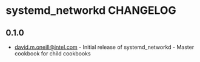 systemd_networkd CHANGELOG
==========================

0.1.0
-----
- david.m.oneill@intel.com - Initial release of systemd_networkd
                           -  Master cookbook for child cookbooks
